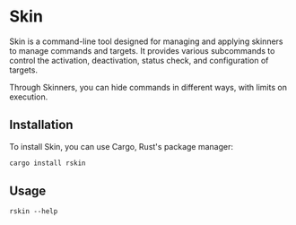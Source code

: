 # Skin

Skin is a command-line tool designed for managing and applying skinners to manage commands and targets. It provides various subcommands to control the activation, deactivation, status check, and configuration of targets.

Through Skinners, you can hide commands in different ways, with limits on execution.

## Installation

To install Skin, you can use Cargo, Rust's package manager:

```bash
cargo install rskin
```

## Usage
```
rskin --help
```
